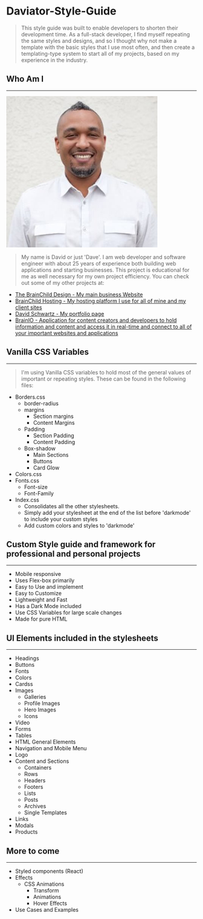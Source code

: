 # Daviator-Style-Guide

> This style guide was built to enable developers to shorten their development time. As a full-stack developer, I find myself repeating the same styles and designs, and so I thought why not make a template with the basic styles that I use most often, and then create a templating-type system to start all of my projects, based on my experience in the industry.

## Who Am I
-----------
![David Schwartz Profile Image](https://github.com/Brainchild13/Daviator-Style-Guide/blob/main/images/content-images/david%20profile%20pic400.jpg?raw=true)

> My name is David or just 'Dave'. I am web developer and software engineer with about 25 years of experience both building web applications and starting businesses. This project is educational for me as well necessary for my own project efficiency. You can check out some of my other projects at:

- [The BrainChild Design - My main business Website](https://www.brainchilddesign.com)
- [BrainChild Hosting - My hosting platform I use for all of mine and my client sites](https://www.brainchildhosting.com)
- [David Schwartz - My portfolio page](https://davidschwartz.biz)
- [BrainIO - Application for content creators and developers to hold information and content and access it in real-time and connect to all of your important websites and applications](https://Brainio.org)

## Vanilla CSS Variables
------------------------
> I'm using Vanilla CSS variables to hold most of the general values of important or repeating styles. These can be found in the following files:

- Borders.css
    - border-radius
    - margins
        - Section margins
        - Content Margins
    - Padding
        - Section Padding
        - Content Padding
    - Box-shadow
        - Main Sections
        - Buttons
        - Card Glow
- Colors.css
- Fonts.css
    - Font-size
    - Font-Family
- Index.css
    - Consolidates all the other stylesheets. 
    - Simply add your stylesheet at the end of the list before 'darkmode' to include your custom styles
    - Add custom colors and styles to 'darkmode'


## Custom Style guide and framework for professional and personal projects 
--------------------------------------------------------------------------
- Mobile responsive
- Uses Flex-box primarily
- Easy to Use and implement
- Easy to Customize
- Lightweight and Fast
- Has a Dark Mode included
- Use CSS Variables for large scale changes
- Made for pure HTML

## UI Elements included in the stylesheets
------------------------------------------
- Headings
- Buttons
- Fonts
- Colors
- Cardss
- Images
    - Galleries
    - Profile Images
    - Hero Images
    - Icons
- Video
- Forms
- Tables
- HTML General Elements
- Navigation and Mobile Menu
- Logo
- Content and Sections
    - Containers
    - Rows
    - Headers
    - Footers
    - Lists
    - Posts
    - Archives
    - Single Templates
- Links
- Modals
- Products

## More to come
---------------
- Styled components (React)
- Effects
    - CSS Animations
        - Transform
        - Animations
        - Hover Effects
- Use Cases and Examples


